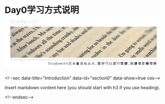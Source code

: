 # Day0学习方式说明![](/assets/import.png)





&lt;!--sec data-title="Introduction" data-id="section0" data-show=true ces--&gt;

Insert markdown content here \(you should start with h3 if you use heading\).

&lt;!--endsec--&gt;



